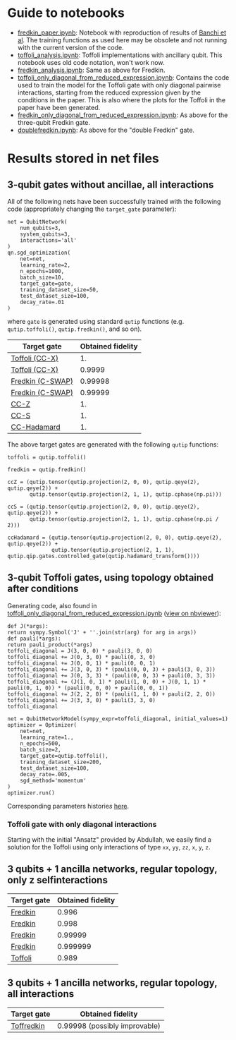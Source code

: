 # Guide to notebooks

- [fredkin_paper.ipynb](./fredkin_paper.ipynb): Notebook with reproduction of results of [Banchi et al](https://www.nature.com/articles/npjqi201619).
The training functions as used here may be obsolete and not running with the current version of the code.
- [toffoli_analysis.ipynb](./toffoli_analysis.ipynb): Toffoli implementations with ancillary qubit. This notebook uses old code notation, won't work now.
- [fredkin_analysis.ipynb](./fredkin_analysis.ipynb): Same as above for Fredkin.
- [toffoli_only_diagonal_from_reduced_expression.ipynb](./toffoli_only_diagonal_from_reduced_expression.ipynb): Contains the code used to train the model for the Toffoli gate with only diagonal pairwise interactions, starting from the reduced expression given by the conditions in the paper. This is also where the plots for the Toffoli in the paper have been generated.
- [fredkin_only_diagonal_from_reduced_expression.ipynb](./fredkin_only_diagonal_from_reduced_expression.ipynb): As above for the three-qubit Fredkin gate.
- [doublefredkin.ipynb](./doublefredkin.ipynb): As above for the "double Fredkin" gate.

# Results stored in net files
## 3-qubit gates without ancillae, all interactions

All of the following nets have been successfully trained with the following code (appropriately changing the `target_gate` parameter):

```
net = QubitNetwork(
    num_qubits=3,
    system_qubits=3,
    interactions='all'
)
qn.sgd_optimization(
    net=net,
    learning_rate=2,
    n_epochs=1000,
    batch_size=10,
    target_gate=gate,
    training_dataset_size=50,
    test_dataset_size=100,
    decay_rate=.01
)
```
where `gate` is generated using standard `qutip` functions (e.g. `qutip.toffoli()`, `qutip.fredkin()`, and so on).

| Target gate | Obtained fidelity |
| ---- | -------- |
| [Toffoli (CC-X)][toff3qb_1] | 1. |
| [Toffoli (CC-X)][toff3qb_2] | 0.9999 |
| [Fredkin (C-SWAP)][fredkin3qb_1] | 0.99998 |
| [Fredkin (C-SWAP)][fredkin3qb_2] | 0.99999 |
| [CC-Z][ccz3qb] | 1. |
| [CC-S][ccs3qb] | 1. |
| [CC-Hadamard][ccH3qb] | 1. |

The above target gates are generated with the following `qutip` functions:

```
toffoli = qutip.toffoli()

fredkin = qutip.fredkin()

ccZ = (qutip.tensor(qutip.projection(2, 0, 0), qutip.qeye(2), qutip.qeye(2)) +
       qutip.tensor(qutip.projection(2, 1, 1), qutip.cphase(np.pi)))

ccS = (qutip.tensor(qutip.projection(2, 0, 0), qutip.qeye(2), qutip.qeye(2)) +
       qutip.tensor(qutip.projection(2, 1, 1), qutip.cphase(np.pi / 2)))

ccHadamard = (qutip.tensor(qutip.projection(2, 0, 0), qutip.qeye(2), qutip.qeye(2)) +
              qutip.tensor(qutip.projection(2, 1, 1), qutip.qip.gates.controlled_gate(qutip.hadamard_transform())))
```

[toff3qb_1]: ../data/nets/toffoli_3q_all_1fid.pickle
[toff3qb_2]: ../data/nets/toffoli_3q_all_0.9999fid.pickle
[fredkin3qb_1]: ../data/nets/fredkin_3q_all_0.9999fid.pickle
[fredkin3qb_2]: ../data/nets/fredkin_3q_all_0.99999fid.pickle
[ccz3qb]: ../data/nets/ccZ_3q_all_1fid.pickle
[ccS3qb]: ../data/nets/ccS_3q_all_1fid.pickle
[ccH3qb]: ../data/nets/ccH_3q_all_1fid.pickle

## 3-qubit Toffoli gates, using topology obtained after conditions

Generating code, also found in [toffoli_only_diagonal_from_reduced_expression.ipynb](toffoli_only_diagonal_from_reduced_expression.ipynb) ([view on nbviewer](https://nbviewer.jupyter.org/github/lucainnocenti/quantum-gate-learning/blob/0879f34de99ffc55dcc344c198e7c1e3c64c699a/notebooks/toffoli_only_diagonal_from_reduced_expression.ipynb)):

    def J(*args):
    return sympy.Symbol('J' + ''.join(str(arg) for arg in args))
    def pauli(*args):
    return pauli_product(*args)
    toffoli_diagonal = J(3, 0, 0) * pauli(3, 0, 0)
    toffoli_diagonal += J(0, 3, 0) * pauli(0, 3, 0)
    toffoli_diagonal += J(0, 0, 1) * pauli(0, 0, 1)
    toffoli_diagonal += J(3, 0, 3) * (pauli(0, 0, 3) + pauli(3, 0, 3))
    toffoli_diagonal += J(0, 3, 3) * (pauli(0, 0, 3) + pauli(0, 3, 3))
    toffoli_diagonal += (J(1, 0, 1) * pauli(1, 0, 0) + J(0, 1, 1) * pauli(0, 1, 0)) * (pauli(0, 0, 0) + pauli(0, 0, 1))
    toffoli_diagonal += J(2, 2, 0) * (pauli(1, 1, 0) + pauli(2, 2, 0))
    toffoli_diagonal += J(3, 3, 0) * pauli(3, 3, 0)
    toffoli_diagonal

    net = QubitNetworkModel(sympy_expr=toffoli_diagonal, initial_values=1)
    optimizer = Optimizer(
        net=net,
        learning_rate=1.,
        n_epochs=500,
        batch_size=2,
        target_gate=qutip.toffoli(),
        training_dataset_size=200,
        test_dataset_size=100,
        decay_rate=.005,
        sgd_method='momentum'
    )
    optimizer.run()
Corresponding parameters historie*s* [here](https://nbviewer.jupyter.org/github/lucainnocenti/quantum-gate-learning/tree/0879f34de99ffc55dcc344c198e7c1e3c64c699a/data/parameters_histories/).

### Toffoli gate with only diagonal interactions
Starting with the initial "Ansatz" provided by Abdullah, we easily find a solution for the Toffoli using only interactions of type `xx`, `yy`, `zz`, `x`, `y`, `z`.

## 3 qubits + 1 ancilla networks, regular topology, only z selfinteractions

| Target gate | Obtained fidelity |
| ----------- | ----------------- |
| [Fredkin][fredkin3qb+1a_1] | 0.996 |
| [Fredkin][fredkin3qb+1a_2] | 0.998 |
| [Fredkin][fredkin3qb+1a_3] | 0.99999 |
| [Fredkin][fredkin3qb+1a_4] | 0.999999 |
| [Toffoli][toffoli3qb+1a] | 0.989 |

[fredkin3qb+1a_1]: ../data/nets/fredkin_3q+1a_allpairs_onlyz_0.996fid.pickle
[fredkin3qb+1a_2]: ../data/nets/fredkin_3q+1a_allpairs_onlyz_0.998fid.pickle
[fredkin3qb+1a_3]: ../data/nets/fredkin_3q+1a_allpairs_onlyz_0.99999fid.pickle
[fredkin3qb+1a_4]: ../data/nets/fredkin_3q+1a_allpairs_onlyz_0.999999fid.pickle
[toffoli3qb+1a]: ../data/nets/toffoli_3q+1a_all_0.989fid.pickle


## 3 qubits + 1 ancilla networks, regular topology, all interactions

| Target gate | Obtained fidelity |
| ----------- | ----------------- |
| [Toffredkin][toffredkin3qb+1a] | 0.99998 (possibly improvable) |

[toffredkin3qb+1a]: ../data/nets/toffredkin_3q+1a_0.9999fid.pickle
